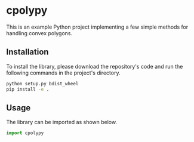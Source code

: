 # cpolypy

This is an example Python project implementing a few simple methods for handling convex polygons.

## Installation

To install the library, please download the repository's code and run the following commands in the project's directory.

```bash
python setup.py bdist_wheel
pip install -e .
```

## Usage

The library can be imported as shown below.

```python
import cpolypy
```

